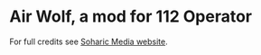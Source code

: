 <h1>Air Wolf, a mod for 112 Operator</h1>
<p>For full credits see <a href="https://soharicmedia.com/112/vehicle-mods#air-wolf">Soharic Media website</a>.</p>
